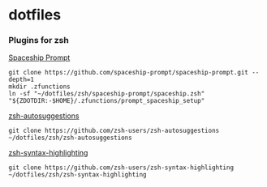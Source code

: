 # dotfiles

### Plugins for zsh
[Spaceship Prompt](https://github.com/spaceship-prompt/spaceship-prompt/)

```shell
git clone https://github.com/spaceship-prompt/spaceship-prompt.git --depth=1
mkdir .zfunctions
ln -sf "~/dotfiles/zsh/spaceship-prompt/spaceship.zsh" "${ZDOTDIR:-$HOME}/.zfunctions/prompt_spaceship_setup"
```

[zsh-autosuggestions](https://github.com/zsh-users/zsh-autosuggestions)

`git clone https://github.com/zsh-users/zsh-autosuggestions ~/dotfiles/zsh/zsh-autosuggestions`

[zsh-syntax-highlighting](https://github.com/zsh-users/zsh-syntax-highlighting)

`git clone https://github.com/zsh-users/zsh-syntax-highlighting ~/dotfiles/zsh/zsh-syntax-highlighting`
